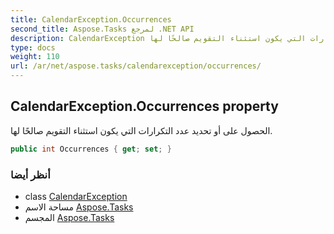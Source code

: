 ```yaml
---
title: CalendarException.Occurrences
second_title: Aspose.Tasks لمرجع .NET API
description: CalendarException ملكية. الحصول على أو تحديد عدد التكرارات التي يكون استثناء التقويم صالحًا لها.
type: docs
weight: 110
url: /ar/net/aspose.tasks/calendarexception/occurrences/
---
```

## CalendarException.Occurrences property

الحصول على أو تحديد عدد التكرارات التي يكون استثناء التقويم صالحًا لها.

```csharp
public int Occurrences { get; set; }
```

### أنظر أيضا

* class [CalendarException](../)
* مساحة الاسم [Aspose.Tasks](../../calendarexception/)
* المجسم [Aspose.Tasks](../../../)


